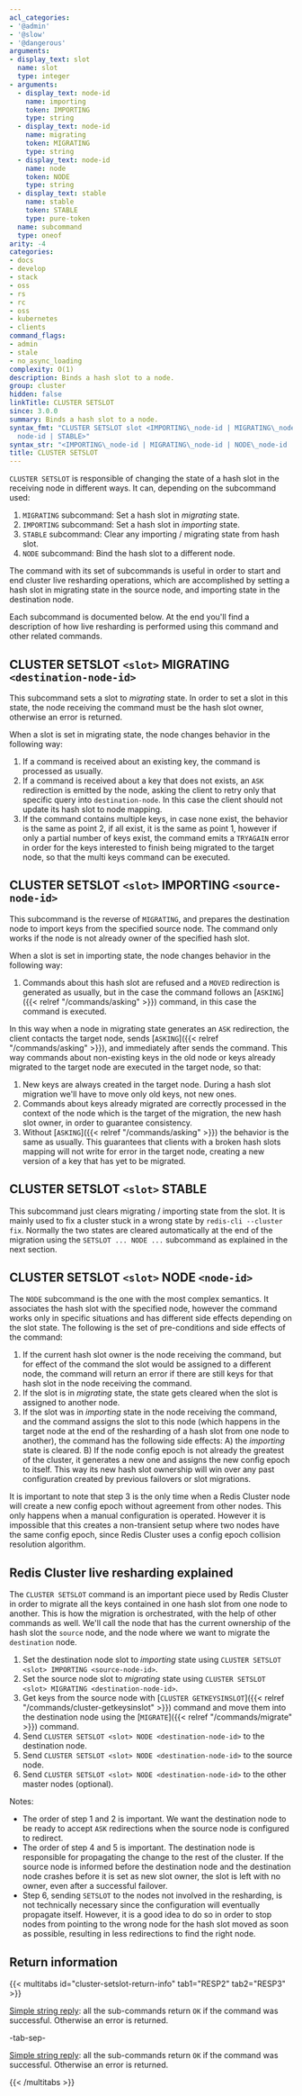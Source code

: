 ```yaml
---
acl_categories:
- '@admin'
- '@slow'
- '@dangerous'
arguments:
- display_text: slot
  name: slot
  type: integer
- arguments:
  - display_text: node-id
    name: importing
    token: IMPORTING
    type: string
  - display_text: node-id
    name: migrating
    token: MIGRATING
    type: string
  - display_text: node-id
    name: node
    token: NODE
    type: string
  - display_text: stable
    name: stable
    token: STABLE
    type: pure-token
  name: subcommand
  type: oneof
arity: -4
categories:
- docs
- develop
- stack
- oss
- rs
- rc
- oss
- kubernetes
- clients
command_flags:
- admin
- stale
- no_async_loading
complexity: O(1)
description: Binds a hash slot to a node.
group: cluster
hidden: false
linkTitle: CLUSTER SETSLOT
since: 3.0.0
summary: Binds a hash slot to a node.
syntax_fmt: "CLUSTER SETSLOT slot <IMPORTING\_node-id | MIGRATING\_node-id |\n  NODE\_\
  node-id | STABLE>"
syntax_str: "<IMPORTING\_node-id | MIGRATING\_node-id | NODE\_node-id | STABLE>"
title: CLUSTER SETSLOT
---
```

`CLUSTER SETSLOT` is responsible of changing the state of a hash slot in the receiving node in different ways. It can, depending on the subcommand used:

1. `MIGRATING` subcommand: Set a hash slot in *migrating* state.
2. `IMPORTING` subcommand: Set a hash slot in *importing* state.
3. `STABLE` subcommand: Clear any importing / migrating state from hash slot.
4. `NODE` subcommand: Bind the hash slot to a different node.

The command with its set of subcommands is useful in order to start and end cluster live resharding operations, which are accomplished by setting a hash slot in migrating state in the source node, and importing state in the destination node.

Each subcommand is documented below. At the end you'll find a description of
how live resharding is performed using this command and other related commands.

## CLUSTER SETSLOT `<slot>` MIGRATING `<destination-node-id>`

This subcommand sets a slot to *migrating* state. In order to set a slot
in this state, the node receiving the command must be the hash slot owner,
otherwise an error is returned.

When a slot is set in migrating state, the node changes behavior in the
following way:

1. If a command is received about an existing key, the command is processed as usually.
2. If a command is received about a key that does not exists, an `ASK` redirection is emitted by the node, asking the client to retry only that specific query into `destination-node`. In this case the client should not update its hash slot to node mapping.
3. If the command contains multiple keys, in case none exist, the behavior is the same as point 2, if all exist, it is the same as point 1, however if only a partial number of keys exist, the command emits a `TRYAGAIN` error in order for the keys interested to finish being migrated to the target node, so that the multi keys command can be executed.

## CLUSTER SETSLOT `<slot>` IMPORTING `<source-node-id>`

This subcommand is the reverse of `MIGRATING`, and prepares the destination
node to import keys from the specified source node. The command only works if
the node is not already owner of the specified hash slot.

When a slot is set in importing state, the node changes behavior in the following way:

1. Commands about this hash slot are refused and a `MOVED` redirection is generated as usually, but in the case the command follows an [`ASKING`]({{< relref "/commands/asking" >}}) command, in this case the command is executed.

In this way when a node in migrating state generates an `ASK` redirection, the client contacts the target node, sends [`ASKING`]({{< relref "/commands/asking" >}}), and immediately after sends the command. This way commands about non-existing keys in the old node or keys already migrated to the target node are executed in the target node, so that:

1. New keys are always created in the target node. During a hash slot migration we'll have to move only old keys, not new ones.
2. Commands about keys already migrated are correctly processed in the context of the node which is the target of the migration, the new hash slot owner, in order to guarantee consistency.
3. Without [`ASKING`]({{< relref "/commands/asking" >}}) the behavior is the same as usually. This guarantees that clients with a broken hash slots mapping will not write for error in the target node, creating a new version of a key that has yet to be migrated.

## CLUSTER SETSLOT `<slot>` STABLE

This subcommand just clears migrating / importing state from the slot. It is
mainly used to fix a cluster stuck in a wrong state by `redis-cli --cluster fix`.
Normally the two states are cleared automatically at the end of the migration
using the `SETSLOT ... NODE ...` subcommand as explained in the next section.

## CLUSTER SETSLOT `<slot>` NODE `<node-id>`

The `NODE` subcommand is the one with the most complex semantics. It
associates the hash slot with the specified node, however the command works
only in specific situations and has different side effects depending on the
slot state. The following is the set of pre-conditions and side effects of the
command:

1. If the current hash slot owner is the node receiving the command, but for effect of the command the slot would be assigned to a different node, the command will return an error if there are still keys for that hash slot in the node receiving the command.
2. If the slot is in *migrating* state, the state gets cleared when the slot is assigned to another node.
3. If the slot was in *importing* state in the node receiving the command, and the command assigns the slot to this node (which happens in the target node at the end of the resharding of a hash slot from one node to another), the command has the following side effects: A) the *importing* state is cleared. B) If the node config epoch is not already the greatest of the cluster, it generates a new one and assigns the new config epoch to itself. This way its new hash slot ownership will win over any past configuration created by previous failovers or slot migrations.

It is important to note that step 3 is the only time when a Redis Cluster node will create a new config epoch without agreement from other nodes. This only happens when a manual configuration is operated. However it is impossible that this creates a non-transient setup where two nodes have the same config epoch, since Redis Cluster uses a config epoch collision resolution algorithm.

## Redis Cluster live resharding explained

The `CLUSTER SETSLOT` command is an important piece used by Redis Cluster in order to migrate all the keys contained in one hash slot from one node to another. This is how the migration is orchestrated, with the help of other commands as well. We'll call the node that has the current ownership of the hash slot the `source` node, and the node where we want to migrate the `destination` node.

1. Set the destination node slot to *importing* state using `CLUSTER SETSLOT <slot> IMPORTING <source-node-id>`.
2. Set the source node slot to *migrating* state using `CLUSTER SETSLOT <slot> MIGRATING <destination-node-id>`.
3. Get keys from the source node with [`CLUSTER GETKEYSINSLOT`]({{< relref "/commands/cluster-getkeysinslot" >}}) command and move them into the destination node using the [`MIGRATE`]({{< relref "/commands/migrate" >}}) command.
4. Send `CLUSTER SETSLOT <slot> NODE <destination-node-id>` to the destination node.
5. Send `CLUSTER SETSLOT <slot> NODE <destination-node-id>` to the source node.
6. Send `CLUSTER SETSLOT <slot> NODE <destination-node-id>` to the other master nodes (optional).

Notes:

* The order of step 1 and 2 is important. We want the destination node to be ready to accept `ASK` redirections when the source node is configured to redirect.
* The order of step 4 and 5 is important.
  The destination node is responsible for propagating the change to the rest of the cluster.
  If the source node is informed before the destination node and the destination node crashes before it is set as new slot owner, the slot is left with no owner, even after a successful failover.
* Step 6, sending `SETSLOT` to the nodes not involved in the resharding, is not technically necessary since the configuration will eventually propagate itself.
  However, it is a good idea to do so in order to stop nodes from pointing to the wrong node for the hash slot moved as soon as possible, resulting in less redirections to find the right node.

## Return information

{{< multitabs id="cluster-setslot-return-info" 
    tab1="RESP2" 
    tab2="RESP3" >}}

[Simple string reply](../../develop/reference/protocol-spec#simple-strings): all the sub-commands return `OK` if the command was successful. Otherwise an error is returned.

-tab-sep-

[Simple string reply](../../develop/reference/protocol-spec#simple-strings): all the sub-commands return `OK` if the command was successful. Otherwise an error is returned.

{{< /multitabs >}}
